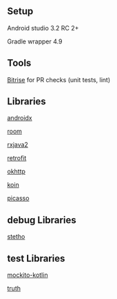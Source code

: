 
## Setup
Android studio 3.2 RC 2+

Gradle wrapper 4.9

## Tools 
[Bitrise](https://app.bitrise.io/apps/add) for PR checks (unit tests, lint)

## Libraries 
[androidx](https://developer.android.com/topic/libraries/support-library/androidx-overview)

[room](https://developer.android.com/training/data-storage/room/)

[rxjava2](https://github.com/ReactiveX/RxJava)

[retrofit](https://square.github.io/retrofit/)

[okhttp](http://square.github.io/okhttp/)

[koin](https://github.com/InsertKoinIO/koin)

[picasso](http://square.github.io/picasso/)


## debug Libraries 

[stetho](http://facebook.github.io/stetho/)

## test Libraries 

[mockito-kotlin](https://github.com/nhaarman/mockito-kotlin)

[truth](https://github.com/google/truth)



